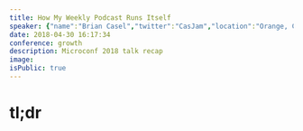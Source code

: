 ```yaml
---
title: How My Weekly Podcast Runs Itself
speaker: {"name":"Brian Casel","twitter":"CasJam","location":"Orange, CT","description":"I write and teach at https://t.co/EzuBANE6aH // I run https://t.co/tBV75It94E // I co-host the https://t.co/7E9NbmcQwv podcast.","verified":false,"image":"https://pbs.twimg.com/profile_images/964162706839187457/7Kxj-6V6.jpg","website":"http://productizeandscale.com"}
date: 2018-04-30 16:17:34
conference: growth
description: Microconf 2018 talk recap
image:
isPublic: true
---
```


# tl;dr
